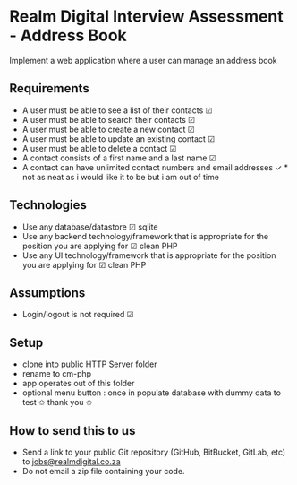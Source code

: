 # Realm Digital Interview Assessment - Address Book

Implement a web application where a user can manage an address book

## Requirements

* A user must be able to see a list of their contacts ☑
* A user must be able to search their contacts ☑
* A user must be able to create a new contact ☑
* A user must be able to update an existing contact ☑
* A user must be able to delete a contact ☑
* A contact consists of a first name and a last name ☑
* A contact can have unlimited contact numbers and email addresses ✓ * not as neat as i would like it to be but i am out of time


## Technologies

* Use any database/datastore ☑ sqlite
* Use any backend technology/framework that is appropriate for the position you are applying for ☑ clean PHP
* Use any UI technology/framework that is appropriate for the position you are applying for ☑ clean PHP

## Assumptions

* Login/logout is not required ☑

## Setup

* clone into public HTTP Server folder
* rename to cm-php
* app operates out of this folder
* optional menu button : once in populate database with dummy data to test 
✩ thank you ✩

## How to send this to us

* Send a link to your public Git repository (GitHub, BitBucket, GitLab, etc) to jobs@realmdigital.co.za
* Do not email a zip file containing your code.

